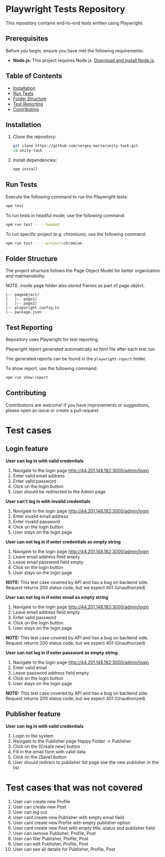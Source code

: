 # Playwright Tests Repository

This repository contains end-to-end tests written using Playwright.

## Prerequisites

Before you begin, ensure you have met the following requirements:

- **Node.js:** This project requires Node.js. [Download and install Node.js](https://nodejs.org/).

## Table of Contents

- [Installation](#installation)
- [Run Tests](#run-tests)
- [Folder Structure](#folder-structure)
- [Test Reporting](#test-reporting)
- [Contributing](#contributing)

## Installation

1. Clone the repository:

    ```bash
    git clone https://github.com/sergey-mario/unity-task.git
    cd unity-task
    ```

2. Install dependencies:

    ```bash
    npm install
    ```

## Run Tests

Execute the following command to run the Playwright tests:

```bash
npm test
```

To run tests in headful mode, use the following command:

```bash
npm run test -- --headed
```

To run specific project (e.g. chromium), use the following command:

```bash
npm run test -- --project=chromium
```

## Folder Structure

The project structure follows the Page Object Model for better organization and maintainability.

NOTE: inside page folder also stored frames as part of page object.

```
|-- pageobject/
|   |-- page1/
|   |-- page2/
|-- playwright.config.ts
|-- package.json
```

## Test Reporting

Repository uses Playwright for test reporting.

Playwright report generated automatically as html file after each test run.

The generated reports can be found in the `playwright-report` folder.

To show report, use the following command:

```bash
npm run show:report
```

## Contributing

Contributions are welcome! If you have improvements or suggestions, please open an issue or create a pull request.

# Test cases
## Login feature
**User can log in with valid credentials**
1. Navigate to the login page http://44.201.148.182:3000/admin/login
2. Enter valid email address
3. Enter valid password
4. Click on the login button
5. User should be redirected to the Admin page

**User can't log in with invalid credentials**
1. Navigate to the login page http://44.201.148.182:3000/admin/login
2. Enter invalid email address
3. Enter invalid password
4. Click on the login button
5. User stays on the login page

**User can not log in if enter credentials as empty string**
1. Navigate to the login page http://44.201.148.182:3000/admin/login
2. Leave email address field empty
3. Leave email password field empty
4. Click on the login button
5. User stays on the login page

**NOTE:** This test case covered by API and has a bug on backend side. Request returns 200 status code, but we expect 401 (Unauthorized)

**User can not log in if enter email as empty string**
1. Navigate to the login page http://44.201.148.182:3000/admin/login
2. Leave email address field empty
3. Enter valid password
4. Click on the login button
5. User stays on the login page

**NOTE:** This test case covered by API and has a bug on backend side. Request returns 200 status code, but we expect 401 (Unauthorized)

**User can not log in if enter password as empty string**
1. Navigate to the login page http://44.201.148.182:3000/admin/login
2. Enter valid email
3. Leave password address field empty
4. Click on the login button
5. User stays on the login page

**NOTE:** This test case covered by API and has a bug on backend side. Request returns 200 status code, but we expect 401 (Unauthorized)

## Publisher feature
**User can log in with valid credentials**
1. Login to the system
2. Navigate to the Publisher page Happy Folder -> Publisher
3. Click on the [Create new] button
4. Fill in the email form with valid data
5. Click on the [Save] button
6. User should redirect to publisher list page see the new publisher in the list

# Test cases that was not covered
1. User can create new Profile
2. User can create new Post
3. User can log out
4. User cant create new Publisher with empty email field
5. User cant create new Profile with empty publisher option
6. User cant create new Post with empty title, status and publisher field
7. User can remove Publisher, Profile, Post
8. User can filer Publisher, Profile, Post
9. User can edit Publisher, Profile, Post
10. User can see all details for Publisher, Profile, Post
